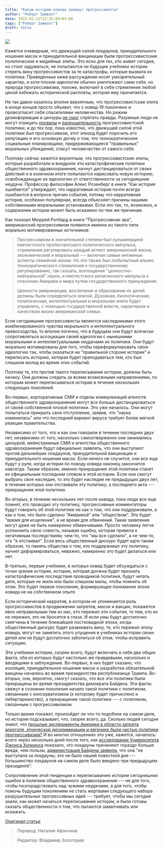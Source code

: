 ```yaml
---
title: "Какую историю ковида напишут прогрессивисты"
author: "Роберт Замволт"
date: 2022-02-21T12:25:00+03:00
tags: ["Роберт Замволт"]
draft: false
---
```

![](https://cdn.mises.org/styles/slideshow/s3/static-page/img/edit1.jpg?itok=CV6zu0Ef)

Кажется очевидным, что движущей силой локдаунов, принудительного ношения масок и принудительной вакцинации были прогрессивистские политические и медийные элиты. Это ясно для тех, кто живет сегодня, но стоит задуматься, не попытаются ли будущие учебники истории стереть вину прогрессивистов за те катастрофы, которые вызвала их политика. Приведенные ниже рассуждения носят умозрительный характер, и хотя плохие идеологии обычно уничтожают сами себя, но природа прогрессивизма, похоже, включает в себя стремление любой ценой избежать исторической расплаты, которая ему причитается.

Не так давно казалось вполне вероятным, что прогрессивистская элита в конце концов просто объявит, что с ковид-19 покончено и провозгласит себя спасителями человечества. Но режим дезинформации и цензуры [не смог](https://mises.org/wire/unmask-america) спрятать правды. Разумные люди не  могут  отрицать [провалы](https://www.ncbi.nlm.nih.gov/pmc/articles/PMC7447267/) и [разрушительность](https://www.foxnews.com/media/cbs-news-correspondent-crushing-covid-policies-harm-children) прогрессивистской политики, и до тех пор, пока известно, что движущей силой этой политики был прогрессивизм, этот эпизод будет порочить его репутацию и его основную догму о том, что технократические социальные планировщики, придерживающиеся "правильных" моральных убеждений, спасут человечество от самого себя.

Поэтому сейчас кажется вероятным, что прогрессивистские элиты, которые разработали и внедрили эти катастрофические политики общественного здравоохранения, начнут дистанцироваться от своих действий и в конечном итоге попытаются нарисовать новую историю, освобождающую их идеологию от ответственности за сегодняшние неудачи. Профессор философии Алекс Розенберг в книге "Как история ошибается" утверждает, что нарративная история почти всегда ошибаются в вопросе причин событий, потому что нарративная история, особенно популярная, всегда объясняет причины нашими собственными моральными установками. Если это так, то, возможно, и содержание истории может быть искажено по тем же причинам.

Как показал Мюррей Ротбард в книге "Прогрессивная эра", американский прогрессивизм появился именно из такого типа морально мотивированных источников:

> Прогрессивизм в значительной степени был кульминацией пиетистского протестантского политического импульса, стремления регулировать каждый аспект американской жизни, экономический и моральный --- включая самые интимные аспекты семейной жизни. Но это также был любопытный альянс технократического стремления к государственному регулированию, так сказать, воплощения "ценностно-нейтральной" науки, и пиетистского религиозного импульса к спасению Америки и мира путем государственного принуждения.
>
> Ценности американцев, воспитание и образование их детей должны были определяться элитой. Духовная, биологическая, политическая, интеллектуальная и моральная элита будет управлять, с помощью государственной власти, характером и качеством жизни американской семьи.

Если сегодняшние прогрессивисты являются наследниками этого комбинированного чувства морального и интеллектуального превосходства, то вполне логично, что в будущем они будут всячески сопротивляться ассоциации своей идеологии с нынешними моральными и интеллектуальными неудачами их политики. Они будут морально мотивированы для того, чтобы переформулировать свою идеологию так, чтобы оказаться на "правильной стороне истории" и переписать историю, которая будет преподаваться тем, кто был слишком молод во время этих событий.

Поэтому те, кто против такого переписывания истории, должны быть начеку. Они должны следить за всеми возможными направлениями, по которым может переписываться история в течение нескольких следующих поколений.

Во-первых, корпоративные СМИ и отделы коммуникаций агентств общественного здравоохранения могут все больше дистанцироваться от своей собственной плохой политики. Это уже началось. Они могут попытаться прикрыть свое отступление, заявив, что "наука изменилась" или что последний вариант вируса требует более мягкой реакции правительства.

Независимо от того, что и как они говорили в течение последних двух лет, независимо от того, насколько самоотверженно они занимались цензурой, мейнстримные СМИ и агентства общественного здравоохранения будут официально заявлять, что они выступают против дальнейших локдаунов, принудительной вакцинации и принудительного ношения масок. Если ничего не случится, они все еще будут у руля, когда истерия по поводу ковида наконец закончится навсегда. Таким образом, именно прекращение этой политики станет их официальным последним словом в этой истории. Если они смогут выбрать свое наследие, то это будет наследие не предыдущих двух лет, в течение которых они отстаивали эту политику, а последнего акта --- прекращения этой политики.

Во-вторых, в течение нескольких лет после ковида, пока люди все еще помнят, кто проводил эту политику,  прогрессивные комментаторы будут говорить об этой политике не как о том, что они поддерживали, а как о том, что было сделано "Америкой" или "обществом". Это будет "время для исцеления", а не время для обвинений. Такие заявления могут даже не быть намеренно обманчивыми. Просто человеку легче успокоиить свою совесть, называя ошибку, которая привела к негативным последствиям, чем-то, что "мы все сделали", а не чем-то, что "я отстаивал". Если весь общественный дискурс будет идти таким образом, то память общества о том, кто поддерживал эту политику, начнет деформироваться, неважно, намеренно это будет делаться или нет.

В-третьих, первые учебники, в которых ковид будет обсуждаться с точки зрения истории, истории, которая должна будет признать катастрофические последствия проводимой политики, будут читать дети, которые не жили или были слишком малы, чтобы помнить об этом. Это будет первое поколение, формирующее понимание эпохи ковида не на собственном опыте.

Если исторический нарратив, в котором не упоминается роль прогрессивистов в продвижении запретов, масок и вакцин, покажется явно неправильным тем из нас, кто пережил эти события, то тем, кто их не пережил, это не бросится в глаза. И если умы будут достаточно смягчены в течение ближайшей постковидной эпохи, когда общественный дискурс будет развеивать вину, те, кто пережил эпоху ковида, могут не заметить этого упущения в учебниках истории своих детей или не будут достаточно заботиться об этом, чтобы исправить ситуацию.

Эти учебники истории, скорее всего, будут включать в себя два общих факта, оба из которых будут настолько же правдивыми, насколько и вводящими в заблуждение. Во-первых, в них будет сказано, что изоляция, принудительное ношение масок и разработка обязательной вакцины начались во время президентства республиканца Трампа. Во-вторых, они, вероятно, смогут сказать, что все эти политики были прекращены во время президентства демократа Байдена. Эти факты свяжут в сознании поколения начало такой политики с политиком, связанным с консерватизмом (к которому будет причислено и либертарианство), а прекращение такой политики --- с политиком, связанным с прогрессивизмом.

Только время покажет, произойдет ли что-то подобное на самом деле, но история подсказывает, что, скорее всего, да. Сколько людей сегодня знают, что [прошлые эксперименты Америки в области запрета алкоголя, этнической дискриминации и евгеники были частью политики прогрессивизма?](https://cdn.mises.org/The%20Progressive%20Era_0.pdf?token=YHc4gA4H) И во многих отношениях это уже, кажется, началось: всего через несколько дней после того, как [исследование Университета Джонса Хопкинса](https://mises.org/wire/johns-hopkins-study-lockdowns-only-reduce-mortality-02-percent) показало, что локдауны причиняют гораздо больше вреда, чем пользы, [администрация Байдена заявила,](https://www.breitbart.com/politics/2022/02/04/white-house-claims-joe-biden-opposed-coronavirus-lockdowns-despite-2020-call-for-national-lockdowns/) что она "не выступала за локдауны; это не было нашей повесткой дня --- большинство локдаунов на самом деле было введено при предыдущем президенте".

Сопротивление этой тенденции к переписыванию истории сегодняшних ошибок в политике общественного здравоохранения --- не для того, чтобы позлорадствовать над чужими неудачами, а для того, чтобы помочь будущим поколениям не стать жертвами следующего набора разрушительных прогрессивных идей --- требует, чтобы мы сегодня знали, как может начаться переписывание истории, и были готовы сказать общественности о том, что пытаются замалчивать или искажать.

[Оригинал статьи](https://mises.org/wire/how-progressives-will-write-history-covid)

> Перевод: Наталия Афончина

> Редактор: Владимир Золоторев
